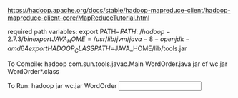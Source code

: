 https://hadoop.apache.org/docs/stable/hadoop-mapreduce-client/hadoop-mapreduce-client-core/MapReduceTutorial.html

required path variables:
export PATH=$PATH:~/hadoop-2.7.3/bin
export JAVA_HOME=/usr/lib/jvm/java-8-openjdk-amd64
export HADOOP_CLASSPATH=$JAVA_HOME/lib/tools.jar

To Compile:
hadoop com.sun.tools.javac.Main WordOrder.java
jar cf wc.jar WordOrder*.class

To Run:
hadoop jar wc.jar WordOrder <input> <output>



